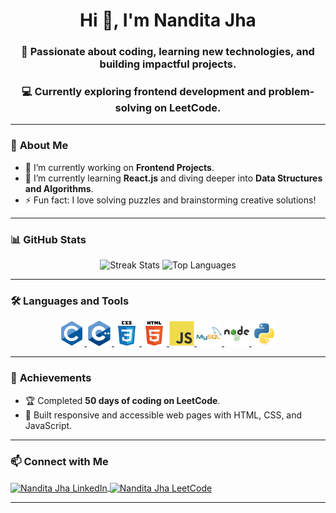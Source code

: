 <h1 align="center">Hi 👋, I'm Nandita Jha</h1>
<h3 align="center">🌟 Passionate about coding, learning new technologies, and building impactful projects.</h3>
<h3 align="center">💻 Currently exploring frontend development and problem-solving on LeetCode.</h3>

---

### 🌟 **About Me**
- 🔭 I’m currently working on **Frontend Projects**.
- 🌱 I’m currently learning **React.js** and diving deeper into **Data Structures and Algorithms**.
- ⚡ Fun fact: I love solving puzzles and brainstorming creative solutions!

---

### 📊 **GitHub Stats**  
<p align="center">
  <img src="https://github-readme-streak-stats.herokuapp.com/?user=nandita5305&theme=radical&hide_border=true" alt="Streak Stats" height="165" />
  <img src="https://github-readme-stats.vercel.app/api/top-langs?username=nandita5305&layout=compact&theme=radical&hide_border=true" alt="Top Languages" height="165" />
</p>

---

### 🛠️ **Languages and Tools**
<p align="center">
  <a href="https://www.cprogramming.com/" target="_blank">
    <img src="https://raw.githubusercontent.com/devicons/devicon/master/icons/c/c-original.svg" alt="C" width="40" height="40" />
  </a>
  <a href="https://www.w3schools.com/cpp/" target="_blank">
    <img src="https://raw.githubusercontent.com/devicons/devicon/master/icons/cplusplus/cplusplus-original.svg" alt="C++" width="40" height="40" />
  </a>
  <a href="https://www.w3schools.com/css/" target="_blank">
    <img src="https://raw.githubusercontent.com/devicons/devicon/master/icons/css3/css3-original-wordmark.svg" alt="CSS3" width="40" height="40" />
  </a>
  <a href="https://www.w3.org/html/" target="_blank">
    <img src="https://raw.githubusercontent.com/devicons/devicon/master/icons/html5/html5-original-wordmark.svg" alt="HTML5" width="40" height="40" />
  </a>
  <a href="https://developer.mozilla.org/en-US/docs/Web/JavaScript" target="_blank">
    <img src="https://raw.githubusercontent.com/devicons/devicon/master/icons/javascript/javascript-original.svg" alt="JavaScript" width="40" height="40" />
  </a>
  <a href="https://www.mysql.com/" target="_blank">
    <img src="https://raw.githubusercontent.com/devicons/devicon/master/icons/mysql/mysql-original-wordmark.svg" alt="MySQL" width="40" height="40" />
  </a>
  <a href="https://nodejs.org" target="_blank">
    <img src="https://raw.githubusercontent.com/devicons/devicon/master/icons/nodejs/nodejs-original-wordmark.svg" alt="Node.js" width="40" height="40" />
  </a>
  <a href="https://www.python.org" target="_blank">
    <img src="https://raw.githubusercontent.com/devicons/devicon/master/icons/python/python-original.svg" alt="Python" width="40" height="40" />
  </a>
</p>

---

### 🌟 **Achievements**
- 🏆 Completed **50 days of coding on LeetCode**.
- 🚀 Built responsive and accessible web pages with HTML, CSS, and JavaScript.

---

### 📫 **Connect with Me**
<p align="left">
  <a href="https://linkedin.com/in/www.linkedin.com/in/nandita-jha-b46497289" target="_blank">
    <img align="center" src="https://img.icons8.com/fluency/40/000000/linkedin.png" alt="Nandita Jha LinkedIn" />
  </a>
  <a href="https://leetcode.com/u/nandita_0503/" target="_blank">
    <img align="center" src="https://img.icons8.com/external-tal-revivo-color-tal-revivo/40/000000/external-level-up-your-coding-skills-and-quickly-land-a-job-logo-color-tal-revivo.png" alt="Nandita Jha LeetCode" />
  </a>
</p>

---
